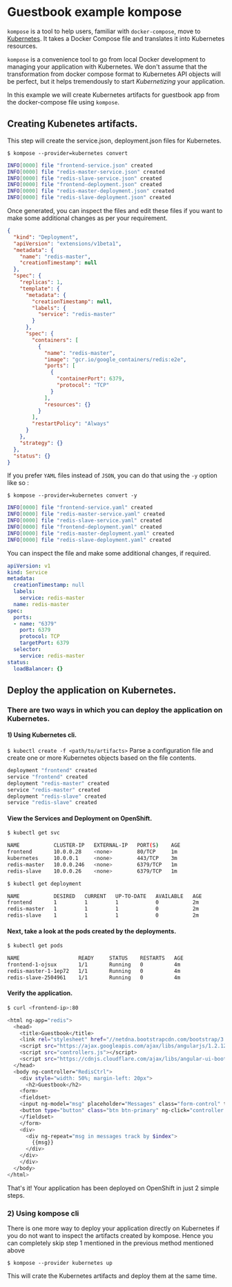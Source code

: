 # Guestbook example kompose
`kompose` is a tool to help users, familiar with `docker-compose`, move to [Kubernetes](http://kubernetes.io). It takes a Docker Compose file and translates it into Kubernetes resources.

`kompose` is a convenience tool to go from local Docker development to managing your application with Kubernetes. We don't assume that the transformation from docker compose format to Kubernetes API objects will be perfect, but it helps tremendously to start _Kubernetizing_ your application.

In this example we will create Kubernetes artifacts for guestbook app from the docker-compose file using `kompose`.

## Creating Kubenetes artifacts.
This step will create the service.json, deployment.json files for Kubernetes.

`$ kompose --provider=kubernetes convert`
```bash
INFO[0000] file "frontend-service.json" created         
INFO[0000] file "redis-master-service.json" created     
INFO[0000] file "redis-slave-service.json" created      
INFO[0000] file "frontend-deployment.json" created      
INFO[0000] file "redis-master-deployment.json" created  
INFO[0000] file "redis-slave-deployment.json" created   
```

Once generated, you can inspect the files and edit these files if you want to make some additional changes as per your requirement.

```json
{
  "kind": "Deployment",
  "apiVersion": "extensions/v1beta1",
  "metadata": {
    "name": "redis-master",
    "creationTimestamp": null
  },
  "spec": {
    "replicas": 1,
    "template": {
      "metadata": {
        "creationTimestamp": null,
        "labels": {
          "service": "redis-master"
        }
      },
      "spec": {
        "containers": [
          {
            "name": "redis-master",
            "image": "gcr.io/google_containers/redis:e2e",
            "ports": [
              {
                "containerPort": 6379,
                "protocol": "TCP"
              }
            ],
            "resources": {}
          }
        ],
        "restartPolicy": "Always"
      }
    },
    "strategy": {}
  },
  "status": {}
}
```

If you prefer `YAML` files instead of `JSON`, you can do that using the `-y` option like so :

`$ kompose --provider=kubernetes convert -y`
```bash
INFO[0000] file "frontend-service.yaml" created         
INFO[0000] file "redis-master-service.yaml" created     
INFO[0000] file "redis-slave-service.yaml" created      
INFO[0000] file "frontend-deployment.yaml" created      
INFO[0000] file "redis-master-deployment.yaml" created  
INFO[0000] file "redis-slave-deployment.yaml" created
```

You can inspect the file and make some additional changes, if required.
```yaml
apiVersion: v1
kind: Service
metadata:
  creationTimestamp: null
  labels:
    service: redis-master
  name: redis-master
spec:
  ports:
  - name: "6379"
    port: 6379
    protocol: TCP
    targetPort: 6379
  selector:
    service: redis-master
status:
  loadBalancer: {}
```

## Deploy the application on Kubernetes.
### There are two ways in which you can deploy the application on Kubernetes.
#### 1) Using Kubernetes cli.

`$ kubectl create -f <path/to/artifacts>`
Parse a configuration file and create one or more Kubernetes objects based on the file contents.

```bash
deployment "frontend" created
service "frontend" created
deployment "redis-master" created
service "redis-master" created
deployment "redis-slave" created
service "redis-slave" created
```

#### View the Services and Deployment on OpenShift.

```bash
$ kubectl get svc

NAME           CLUSTER-IP   EXTERNAL-IP   PORT(S)    AGE
frontend       10.0.0.28    <none>        80/TCP     1m
kubernetes     10.0.0.1     <none>        443/TCP    3m
redis-master   10.0.0.246   <none>        6379/TCP   1m
redis-slave    10.0.0.26    <none>        6379/TCP   1m
```


```bash
$ kubectl get deployment 

NAME           DESIRED   CURRENT   UP-TO-DATE   AVAILABLE   AGE
frontend       1         1         1            0           2m
redis-master   1         1         1            0           2m
redis-slave    1         1         1            0           2m
```

#### Next, take a look at the pods created by the deployments.

```bash
$ kubectl get pods

NAME                   READY     STATUS    RESTARTS   AGE
frontend-1-ojsux       1/1       Running   0          4m
redis-master-1-1ep72   1/1       Running   0          4m
redis-slave-2504961    1/1       Running   0          4m
```

#### Verify the application.

```bash
$ curl <frontend-ip>:80

<html ng-app="redis">
  <head>
    <title>Guestbook</title>
    <link rel="stylesheet" href="//netdna.bootstrapcdn.com/bootstrap/3.1.1/css/bootstrap.min.css">
    <script src="https://ajax.googleapis.com/ajax/libs/angularjs/1.2.12/angular.min.js"></script>
    <script src="controllers.js"></script>
    <script src="https://cdnjs.cloudflare.com/ajax/libs/angular-ui-bootstrap/0.13.0/ui-bootstrap-tpls.js"></script>
  </head>
  <body ng-controller="RedisCtrl">
    <div style="width: 50%; margin-left: 20px">
      <h2>Guestbook</h2>
    <form>
    <fieldset>
    <input ng-model="msg" placeholder="Messages" class="form-control" type="text" name="input"><br>
    <button type="button" class="btn btn-primary" ng-click="controller.onRedis()">Submit</button>
    </fieldset>
    </form>
    <div>
      <div ng-repeat="msg in messages track by $index">
        {{msg}}
      </div>
    </div>
    </div>
  </body>
</html>

```

That's it! Your application has been deployed on OpenShift in just 2 simple steps.

### 2) Using kompose cli
There is one more way to deploy your application directly on Kubernetes if you do not want to inspect the artifacts created by kompose. Hence you can completely skip step 1 mentioned in the previous method mentioned above

`$ kompose --provider kubernetes up`

This will crate the Kubernetes artifacts and deploy them at the same time.
